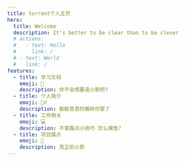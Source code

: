 ```yaml
---
title: torrent个人主页
hero:
  title: Welcome
  description: It's better to be clear than to be clever
  # actions:
  #   - text: Hello
  #     link: /
  # - text: World
  #   link: /
features:
  - title: 学习文档
    emoji: 📃
    description: 你不会想要造火箭吧?
  - title: 个人简介
    emoji: 👷‍♂️
    description: 勤勤恳恳的搬砖仔罢了
  - title: 工作相关
    emoji: 💻
    description: 不掌握点小技巧 怎么摸鱼?
  - title: 项目展示
    emoji: 🚀
    description: 真正的火箭
---
```

